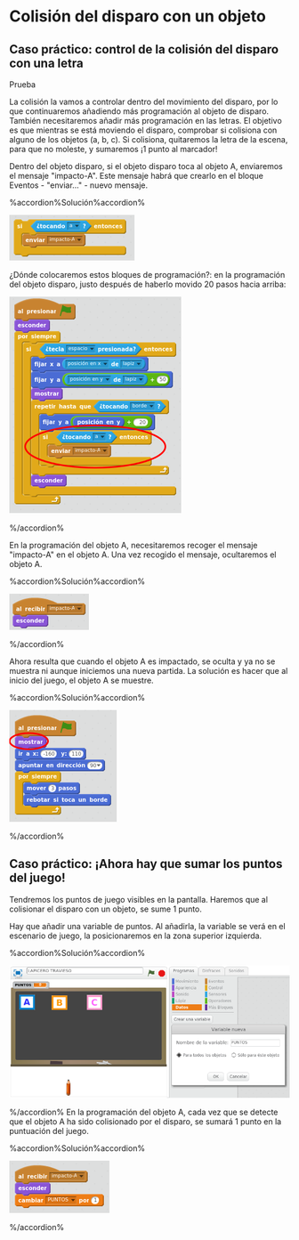 
# Colisión del disparo con un objeto

## Caso práctico: control de la colisión del disparo con una letra

Prueba

La colisión la vamos a controlar dentro del movimiento del disparo, por lo que continuaremos añadiendo más programación al objeto de disparo. También necesitaremos añadir más programación en las letras. El objetivo es que mientras se está moviendo el disparo, comprobar si colisiona con alguno de los objetos (a, b, c). Si colisiona, quitaremos la letra de la escena, para que no moleste, y sumaremos ¡1 punto al marcador!

Dentro del objeto disparo, si el objeto disparo toca al objeto A, enviaremos el mensaje "impacto-A". Este mensaje habrá que crearlo en el bloque Eventos - "enviar..." - nuevo mensaje.



%accordion%Solución%accordion%



![](img/Seleccion_027.png)

¿Dónde colocaremos estos bloques de programación?: en la programación del objeto disparo, justo después de haberlo movido 20 pasos hacia arriba:

![](img/Seleccion_028.png)

%/accordion%

En la programación del objeto A, necesitaremos recoger el mensaje "impacto-A" en el objeto A. Una vez recogido el mensaje, ocultaremos el objeto A.



%accordion%Solución%accordion%

![](img/Seleccion_029.png)

%/accordion%

Ahora resulta que cuando el objeto A es impactado, se oculta y ya no se muestra ni aunque iniciemos una nueva partida. La solución es hacer que al inicio del juego, el objeto A se muestre.

%accordion%Solución%accordion%

![](img/Seleccion_047.png)

%/accordion%
## Caso práctico: ¡Ahora hay que sumar los puntos del juego!

Tendremos los puntos de juego visibles en la pantalla. Haremos que al colisionar el disparo con un objeto, se sume 1 punto. 

Hay que añadir una variable de puntos. Al añadirla, la variable se verá en el escenario de juego, la posicionaremos en la zona superior izquierda.

%accordion%Solución%accordion%

![](img/Seleccion_041.png)

%/accordion%
En la programación del objeto A, cada vez que se detecte que el objeto A ha sido colisionado por el disparo, se sumará 1 punto en la puntuación del juego.



%accordion%Solución%accordion%

![](img/Seleccion_036.png)

%/accordion%